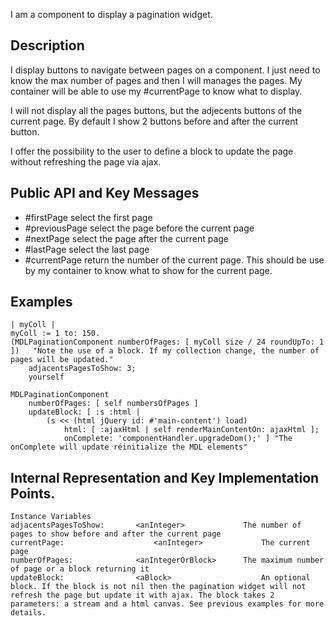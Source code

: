 I am a component to display a pagination widget.

Description
------------------

I display buttons to navigate between pages on a component. I just need to know the max number of pages and then I will manages the pages. My container will be able to use my #currentPage to know what to display.

I will not display all the pages buttons, but the adjecents buttons of the current page. By default I show 2 buttons before and after the current button.

I offer the possibility to the user to define a block to update the page without refreshing the page via ajax.

Public API and Key Messages
-----------------

- #firstPage 			select the first page
- #previousPage 		select the page before the current page
- #nextPage 				select the page after the current page
- #lastPage 				select the last page
- #currentPage 			return the number of the current page. This should be use by my container to know what to show for the current page.

Examples
-----------------

	| myColl |
	myColl := 1 to: 150.
	(MDLPaginationComponent numberOfPages: [ myColl size / 24 roundUpTo: 1 ]) 	"Note the use of a block. If my collection change, the number of pages will be updated."
		adjacentsPagesToShow: 3;
		yourself
		
	MDLPaginationComponent
		numberOfPages: [ self numbersOfPages ]
		updateBlock: [ :s :html | 
			(s << (html jQuery id: #'main-content') load)
				html: [ :ajaxHtml | self renderMainContentOn: ajaxHtml ];
				onComplete: 'componentHandler.upgradeDom();' ] "The onComplete will update réinitialize the MDL elements"
 
Internal Representation and Key Implementation Points.
-----------------

    Instance Variables
	adjacentsPagesToShow:		<anInteger>				The number of pages to show before and after the current page
	currentPage:					<anInteger>				The current page
	numberOfPages:				<anIntegerOrBlock>		The maximum number of page or a block returning it
	updateBlock: 				<aBlock>					An optional block. If the block is not nil then the pagination widget will not refresh the page but update it with ajax. The block takes 2 parameters: a stream and a html canvas. See previous examples for more details.
